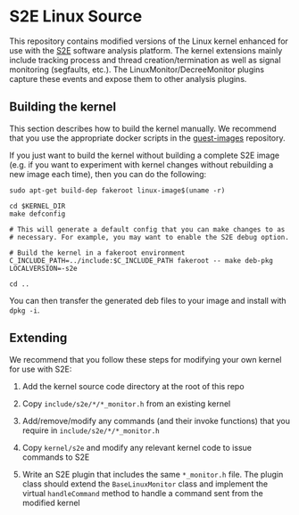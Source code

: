 # S2E Linux Source

This repository contains modified versions of the Linux kernel enhanced for
use with the [S2E](http://s2e.systems) software analysis platform. The kernel extensions
mainly include tracking process and thread creation/termination as well as signal monitoring
(segfaults, etc.). The LinuxMonitor/DecreeMonitor plugins capture these events and expose
them to other analysis plugins.

## Building the kernel

This section describes how to build the kernel manually. We recommend that you
use the appropriate docker scripts in the [guest-images](http://github.com/s2e/guest-images)
repository.

If you just want to build the kernel without building a complete S2E image
(e.g. if you want to experiment with kernel changes without rebuilding a new
image each time), then you can do the following:

```
sudo apt-get build-dep fakeroot linux-image$(uname -r)

cd $KERNEL_DIR
make defconfig

# This will generate a default config that you can make changes to as
# necessary. For example, you may want to enable the S2E debug option.

# Build the kernel in a fakeroot environment
C_INCLUDE_PATH=../include:$C_INCLUDE_PATH fakeroot -- make deb-pkg LOCALVERSION=-s2e

cd ..
```
You can then transfer the generated deb files to your image and install with
`dpkg -i`.

## Extending

We recommend that you follow these steps for modifying your own kernel for use
with S2E:

1. Add the kernel source code directory at the root of this repo

2. Copy `include/s2e/*/*_monitor.h` from an existing kernel

3. Add/remove/modify any commands (and their invoke functions) that you require
   in `include/s2e/*/*_monitor.h`

4. Copy `kernel/s2e` and modify any relevant kernel code to issue commands to
   S2E

5. Write an S2E plugin that includes the same `*_monitor.h` file. The
   plugin class should extend the `BaseLinuxMonitor` class and implement the
   virtual `handleCommand` method to handle a command sent from the modified
   kernel
